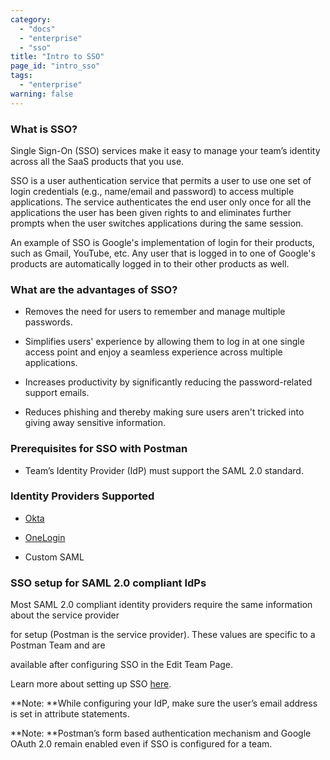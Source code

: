 ```yaml
---
category:
  - "docs"
  - "enterprise"
  - "sso"
title: "Intro to SSO"
page_id: "intro_sso"
tags: 
  - "enterprise"
warning: false
---
```


### **What is SSO?**

Single Sign-On (SSO) services make it easy to manage your team’s identity across all the SaaS products that you use.

SSO is a user authentication service that permits a user to use one set of login credentials (e.g., name/email and password) to access multiple applications. The service authenticates the end user only once for all the applications the user has been given rights to and eliminates further prompts when the user switches applications during the same session.

An example of SSO is Google's implementation of login for their products, such as Gmail, YouTube, etc. Any user that is logged in to one of Google's products are automatically logged in to their other products as well.

### What are the advantages of SSO?

*   Removes the need for users to remember and manage multiple passwords.

*   Simplifies users' experience by allowing them to log in at one single access point and enjoy a seamless experience across multiple applications.

*   Increases productivity by significantly reducing the password-related support emails.

*   Reduces phishing and thereby making sure users aren't tricked into giving away sensitive information.

### Prerequisites for SSO with Postman

*   Team’s Identity Provider (IdP) must support the SAML 2.0 standard.

### Identity Providers Supported

*   [Okta](https://www.okta.com/)

*   [OneLogin](https://www.onelogin.com/)

*   Custom SAML

### SSO setup for SAML 2.0 compliant IdPs

Most SAML 2.0 compliant identity providers require the same information about the service provider

for setup (Postman is the service provider). These values are specific to a Postman Team and are

available after configuring SSO in the Edit Team Page.

Learn more about setting up SSO [here](https://www.getpostman.com/docs/SSO+for+Administrators).

**Note: **While configuring your IdP, make sure the user’s email address is set in attribute statements.

**Note: **Postman’s form based authentication mechanism and Google OAuth 2.0 remain enabled even if SSO is configured for a team.
